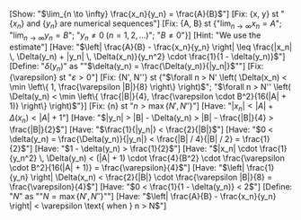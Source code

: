 [Show: "$\lim_{n \to \infty} \frac{x_n}{y_n} = \frac{A}{B}$"]
[Fix: {x, y} st "$\{x_n\}$ and $\{y_n\}$ are numerical sequences"]
[Fix: {A, B} st {"$\lim_{n \to \infty} x_n = A$"; "$\lim_{n \to \infty} y_n = B$"; "$y_n \neq 0\; (n=1,2,\ldots)$"; "$B \neq 0$"}]
[Hint: "We use the estimate"]
[Have: "$\left| \frac{A}{B} - \frac{x_n}{y_n} \right| \leq \frac{|x_n| \, \Delta(y_n) + |y_n| \, \Delta(x_n)}{y_n^2} \cdot \frac{1}{1 - \delta(y_n)}$"]
[Define: "$\delta(y_n)$" as ""$\delta(y_n) = \frac{\Delta(y_n)}{|y_n|}$""]
[Fix: {\varepsilon} st "$\varepsilon > 0$"]
[Fix: {N', N''} st {"$\forall n > N' \left( \Delta(x_n) < \min \left\{ 1, \frac{\varepsilon |B|}{8} \right\} \right)$"; "$\forall n > N'' \left( \Delta(y_n) < \min \left\{ \frac{|B|}{4}, \frac{\varepsilon \cdot B^2}{16(|A| + 1)} \right\} \right)$"}]
[Fix: {n} st "$n > \max\{N', N''\}$"]
[Have: "$|x_n| < |A| + \Delta(x_n) < |A| + 1$"]
[Have: "$|y_n| > |B| - \Delta(y_n) > |B| - \frac{|B|}{4} > \frac{|B|}{2}$"]
[Have: "$\frac{1}{|y_n|} < \frac{2}{|B|}$"]
[Have: "$0 < \delta(y_n) = \frac{\Delta(y_n)}{|y_n|} < \frac{|B| / 4}{|B| / 2} = \frac{1}{2}$"]
[Have: "$1 - \delta(y_n) > \frac{1}{2}$"]
[Have: "$|x_n| \cdot \frac{1}{y_n^2} \, \Delta(y_n) < (|A| + 1) \cdot \frac{4}{B^2} \cdot \frac{\varepsilon \cdot B^2}{16(|A| + 1)} = \frac{\varepsilon}{4}$"]
[Have: "$\left| \frac{1}{y_n} \right| \Delta(x_n) < \frac{2}{|B|} \cdot \frac{\varepsilon |B|}{8} = \frac{\varepsilon}{4}$"]
[Have: "$0 < \frac{1}{1 - \delta(y_n)} < 2$"]
[Define: "$N$" as ""$N = \max\{N', N''\}$""]
[Have: "$\left| \frac{A}{B} - \frac{x_n}{y_n} \right| < \varepsilon \text{ when } n > N$"]